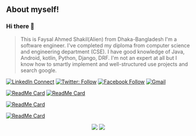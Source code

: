 ## About myself!
### Hi there 👋
> This is Faysal Ahmed Shakil(Alien) from Dhaka-Bangladesh I'm a software engineer. I've completed my diploma from computer science and engineering department (CSE). I have good knowledge of Java, Android, kotlin, Python, Django, DRF. I'm not an expert at all but I know how to smartly implement and well-structured use projects and search google.

[![LinkedIn Connect](https://img.shields.io/badge/%20-Connect-black?color=14171A&labelColor=212121&logo=linkedin&logoColor=ffffff)](https://www.linkedin.com/in/fsfaysalcse/)
[![Twitter: Follow](https://img.shields.io/twitter/follow/fsfaysalcse?style=social)](https://twitter.com/fsfaysalcse)
[![Facebook Follow](https://img.shields.io/badge/%20-Connect-black?color=14171A&labelColor=1976d2&logo=facebook&logoColor=ffffff)](https://www.facebook.com/fsfaysalcse/)
[![Gmail](https://img.shields.io/badge/%20-Send%20Mail-black?color=14171A&labelColor=ef5350&logo=gmail&logoColor=ffffff)](mailto:fsfoysal15@gmail.com?subject=From%20GitHub&body=Hi,%20there.%20Found%20you%20from%20GitHub.)
<!-- [![website](https://img.shields.io/badge/MyBlog-2648ff?style=flat-square&logo=google-chrome)](http://fsfaysalcsebd.wordpress.com) -->



[![ReadMe Card](https://github-readme-stats.vercel.app/api/pin/?username=fsfaysalcse&repo=pizza-shop-for-innoscripta)](https://github.com/fsfaysalcse/pizza-shop-for-innoscripta)
[![ReadMe Card](https://github-readme-stats.vercel.app/api/pin/?username=fsfaysalcse&repo=local-devops-pipeline-vagrant)](https://github.com/fsfaysalcse/local-devops-pipeline-vagrant)

[![ReadMe Card](https://github-readme-stats.vercel.app/api/pin/?username=fsfaysalcse&repo=single-node-k8s-workspace-vagrant)](https://github.com/fsfaysalcse/single-node-k8s-workspace-vagrant)

[![ReadMe Card](https://github-readme-stats.vercel.app/api/pin/?username=fsfaysalcse&repo=single-node-k8s-workspace-vagrant)](https://github.com/fsfaysalcse/single-node-k8s-workspace-vagrant)

<p align = "center">
<img src="https://github-readme-stats.vercel.app/api?username=fsfaysalcse&count_private=true&include_all_commits=true&show_icons=true&theme=gotham&line_height=27&hide_border=true">

<img src="https://github-readme-stats.vercel.app/api/top-langs/?username=fsfaysalcse&show_icons=true&hide=html,css&theme=gotham&line_height=27&hide_border=true">

</p>
